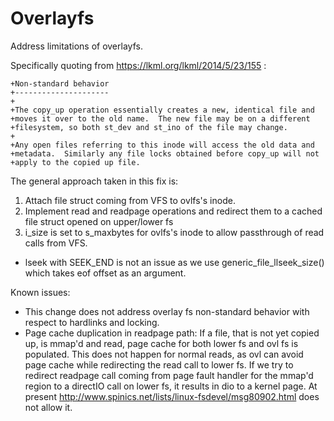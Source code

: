 # Overlayfs


Address limitations of overlayfs. 

Specifically quoting from https://lkml.org/lkml/2014/5/23/155 :

```
+Non-standard behavior
+---------------------
+
+The copy_up operation essentially creates a new, identical file and
+moves it over to the old name.  The new file may be on a different
+filesystem, so both st_dev and st_ino of the file may change.
+
+Any open files referring to this inode will access the old data and
+metadata.  Similarly any file locks obtained before copy_up will not
+apply to the copied up file.

```

The general approach taken in this fix is:
1. Attach file struct coming from VFS to ovlfs's inode.
2.  Implement read and readpage operations and redirect them to a cached file struct opened on upper/lower fs
3. i_size is set to s_maxbytes for ovlfs's inode to allow passthrough of read calls from VFS. 
 * lseek with SEEK_END is not an issue as we use generic_file_llseek_size() which takes eof offset as an argument.


Known issues:

* This change does not address overlay fs non-standard behavior with respect to hardlinks and locking.
* Page cache duplication in readpage path:
If a file, that is not yet copied up, is mmap'd and read, page cache for both lower fs and ovl fs is populated. 
This does not happen for normal reads, as ovl can avoid page cache while redirecting the read call to lower fs. If we try to redirect readpage call coming from page fault handler for the mmap'd region to a directIO call on lower fs, it results in dio to a kernel page. At present http://www.spinics.net/lists/linux-fsdevel/msg80902.html does not allow it.
